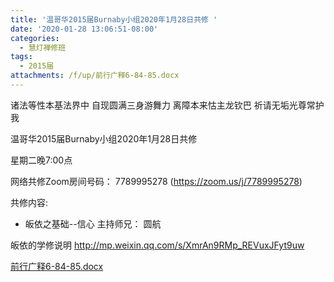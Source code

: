 ```yaml
---
title: '温哥华2015届Burnaby小组2020年1月28日共修 '
date: '2020-01-28 13:06:51-08:00'
categories:
  - 慧灯禅修班
tags:
  - 2015届
attachments: /f/up/前行广释6-84-85.docx
---
```

诸法等性本基法界中 自现圆满三身游舞力 离障本来怙主龙钦巴 祈请无垢光尊常护我

温哥华2015届Burnaby小组2020年1月28日共修 

星期二晚7:00点 

网络共修Zoom房间号码： 7789995278 (<https://zoom.us/j/7789995278>)

共修内容: 

- 皈依之基础--信心
主持师兄： 圆航

皈依的学修说明 <http://mp.weixin.qq.com/s/XmrAn9RMp_REVuxJFyt9uw>

[前行广释6-84-85.docx](https://hdvblob.blob.core.windows.net/hdv/f/up/前行广释6-84-85.docx)
